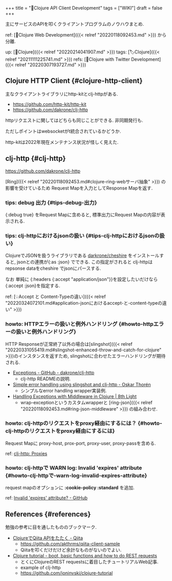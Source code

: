 +++
title = "📝Clojure API Client Development"
tags = ["WIKI"]
draft = false
+++

主にサービスのAPIを叩くクライアントプログラムのノウハウまとめ.

ref: [📝Clojure Web Development]({{< relref "20220118092453.md" >}}) から分離.

up: [📂Clojure]({{< relref "20220214041907.md" >}}) tags: [🏷Clojure]({{< relref "20211111225741.md" >}}) refs: [📝Clojure with Twitter Development]({{< relref "20220307193727.md" >}})


## Clojure HTTP Client {#clojure-http-client}

主なクライアントライブラリにhttp-kitとclj-httpがある.

-   <https://github.com/http-kit/http-kit>
-   <https://github.com/dakrone/clj-http>

httpリクエストに関してはどちらも同じことができる. 非同期発行も.

ただしポイントはwebsocketがt統合されているかどうか.

http-kitは2022年現在メンテナンス状況が怪しく見えた.


## clj-http {#clj-http}

<https://github.com/dakrone/clj-http>

[Ring]({{< relref "20220118092453.md#clojure-ring-webサーバ抽象" >}}) の影響を受けているため Request Mapを入力としてResponse Mapを返す.


### tips: debug 出力 {#tips-debug-出力}

{:debug true} をRequest Mapに含めると, 標準出力にRequest Mapの内容が表示される.


### tips: clj-httpにおけるjsonの扱い {#tips-clj-httpにおけるjsonの扱い}

ClojureでJSONを扱うライブラリである [darkrone/cheshire](https://github.com/dakrone/cheshire) をインストールすると, jsonとの連携が{:as :json} でできる. この指定がされると clj-httpはrepsonse dataをcheshire でjsonにパースする.

なお 単純に {:headers {:accept "application/json"}}を設定したいだけなら{:accept :json}を指定する.

ref: [💡Accept と Content-Typeの違い]({{< relref "20220324072101.md#application-jsonにおけるaccept-と-content-typeの違い" >}})


### howto: HTTPエラーの扱いと例外ハンドリング {#howto-httpエラーの扱いと例外ハンドリング}

HTTP Responseが正常終了以外の場合は[slingshot]({{< relref "20220331055419.md#slingshot-enhanced-throw-and-catch-for-clojure" >}})のインスタンスを返すため, slingshotに合わせたエラーハンドリングが期待される.

-   [Exceptions - GitHub - dakrone/clj-http](https://github.com/dakrone/clj-http#exceptions)
    -   clj-http READMEの説明.
-   [Simple error handling using slingshot and clj-http - Oskar Thorén](https://blog.oskarth.com/simple-error-handling-using-slingshot-and-clj-http)
    -   シンプルなerror handling wrapper実装例.
-   [Handling Exceptions with Middleware in Clojure | 8th Light](https://8thlight.com/blog/mike-knepper/2015/05/19/handling-exceptions-with-middleware-in-clojure.html)
    -   wrap-exceptionというカスタムwrapperと [ring-json]({{< relref "20220118092453.md#ring-json-middleware" >}}) の組み合わせ.


### howto: clj-httpのリクエストをproxy経由にするには？ {#howto-clj-httpのリクエストをproxy経由にするには}

Request Mapに proxy-host, prox-port, proxy-user, proxy-passを含める.

ref: [clj-http: Proxies](https://github.com/dakrone/clj-http#proxies)


### howto: clj-httpで WARN log: Invalid 'expires' attribute {#howto-clj-httpで-warn-log-invalid-expires-attribute}

request mapのオプションに **:cookie-policy :standard** を追加.

ref: [Invalid 'expires' attribute? - GitHub](https://github.com/dakrone/clj-http/issues/325)


## References {#references}

勉強の参考に目を通したもののブックマーク.

-   [ClojureでQiita APIをたたく - Qiita](https://qiita.com/akthrms/items/42af315089229800aefa)
    -   <https://github.com/akthrms/qiita-client-sample>
    -   Qiitaを叩くだけだけど余計なものがないのでよい.
-   [Clojure tutorial - boot, basic functions and how to do REST requests](https://joaoptrindade.com/clojure-tutorial-part-1-http-requests)
    -   とくにClojureのREST requestsに着目したチュートリアルWeb記事.
    -   example of clj-http
    -   <https://github.com/joninvski/clojure-tutorial>
